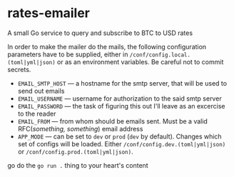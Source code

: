 # rates-emailer
A small Go service to query and subscribe to BTC to USD rates

In order to make the mailer do the mails, the following configuration parameters have to be supplied, either in `/conf/config.local.(toml|yml|json)` or as an environment variables. Be careful not to commit secrets.
- `EMAIL_SMTP_HOST` — a hostname for the smtp server, that will be used to send out emails
- `EMAIL_USERNAME` — username for authorization to the said smtp server
- `EMAIL_PASSWORD` — the task of figuring this out I'll leave as an excercise to the reader
- `EMAIL_FROM` — from whom should be emails sent. Must be a valid RFC(_something, something_) email address
- `APP_MODE` — can be set to `dev` or `prod` (`dev` by default). Changes which set of configs will be loaded. Either `/conf/config.dev.(toml|yml|json)` or `/conf/config.prod.(toml|yml|json)`. 

go do the `go run .` thing to your heart's content
